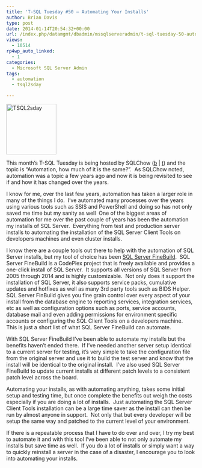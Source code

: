 ```yaml
---
title: 'T-SQL Tuesday #50 – Automating Your Installs'
author: Brian Davis
type: post
date: 2014-01-14T20:54:32+00:00
url: /index.php/datamgmt/dbadmin/mssqlserveradmin/t-sql-tuesday-50-automating-your-installs/
views:
  - 10514
rp4wp_auto_linked:
  - 1
categories:
  - Microsoft SQL Server Admin
tags:
  - automation
  - tsql2sday

---
```

<a href="http://sqlchow.wordpress.com/2014/01/07/t-sql-tuesday-050-automation-how-much-of-it-is-the-same/" target="_blank"><img class="alignnone size-full wp-image-2241" alt="TSQL2sday" src="/wp-content/uploads/2014/01/TSQL2sday.png" width="133" height="134" /></a>

This month’s T-SQL Tuesday is being hosted by SQLChow (<a href="http://sqlchow.wordpress.com/" target="_blank">b</a> | <a href="https://twitter.com/sqlchow" target="_blank">t</a>) and the topic is “Automation, how much of it is the same?”.  As SQLChow noted, automation was a topic a few years ago and now it is being revisited to see if and how it has changed over the years.

I know for me, over the last few years, automation has taken a larger role in many of the things I do.  I’ve automated many processes over the years using various tools such as SSIS and PowerShell and doing so has not only saved me time but my sanity as well  One of the biggest areas of automation for me over the past couple of years has been the automation my installs of SQL Server.  Everything from test and production server installs to automating the installation of the SQL Server Client Tools on developers machines and even cluster installs.

I know there are a couple tools out there to help with the automation of SQL Server installs, but my tool of choice has been <a title="SQL Server FineBuild" href="http://sqlserverfinebuild.codeplex.com" target="_blank">SQL Server FineBuild</a>.  SQL Server FineBuild is a CodePlex project that is freely available and provides a one-click install of SQL Server.  It supports all versions of SQL Server from 2005 through 2014 and is highly customizable.  Not only does it support the installation of SQL Server, it also supports service packs, cumulative updates and hotfixes as well as many 3rd party tools such as BIDS Helper.  SQL Server FinBuild gives you fine grain control over every aspect of your install from the database engine to reporting services, integration services, etc as well as configuration options such as ports, service accounts, database mail and even adding permissions for environment specific accounts or configuring the SQL Client Tools on a developers machine.  This is just a short list of what SQL Server FineBuild can automate.

With SQL Server FineBuild I’ve been able to automate my installs but the benefits haven’t ended there.  If I’ve needed another server setup identical to a current server for testing, it’s very simple to take the configuration file from the original server and use it to build the test server and know that the install will be identical to the original install.  I’ve also used SQL Server FineBuild to update current installs at different patch levels to a consistent patch level across the board.

Automating your installs, as with automating anything, takes some initial setup and testing time, but once complete the benefits out weigh the costs especially if you are doing a lot of installs.  Just automating the SQL Server Client Tools installation can be a large time saver as the install can then be run by almost anyone in support.  Not only that but every developer will be setup the same way and patched to the current level of your environment.

If there is a repeatable process that I have to do over and over, I try my best to automate it and with this tool I’ve been able to not only automate my installs but save time as well.  If you do a lot of installs or simply want a way to quickly reinstall a server in the case of a disaster, I encourage you to look into automating your installs.